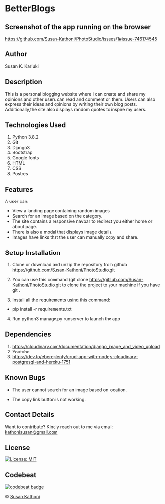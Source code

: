 # BetterBlogs

## Screenshot of the app running on the browser
https://github.com/Susan-Kathoni/PhotoStudio/issues/1#issue-746174545


## Author

Susan K. Kariuki

## Description

This is a personal blogging website where I can create and share my opinions and other users can read and comment on them. Users can also express their ideas and opinions by writing their own blog posts. Additionally,the site also displays random quotes to inspire my users. 

## Technologies Used

1. Python 3.8.2
2. Git
3. Django3
4. Bootstrap
5. Google fonts
6. HTML
7. CSS
8. Postres

## Features

A user can:

- View a landing page containing random images.
- Search for an image based on the category.
- The site contains a responsive navbar to redirect you either home or about page.
- There is also a modal that displays image details.
- Images have links that the user can manually copy and share.


## Setup Installation

1. Clone or download and unzip the repository from github https://github.com/Susan-Kathoni/PhotoStudio.git

2. You can use this command (git clone https://github.com/Susan-Kathoni/PhotoStudio.git to clone the project to your machine if you have git .

3. Install all the requirements using this command:
- pip install -r requirements.txt
4. Run python3 manage.py runserver to launch the app

## Dependencies

1. https://cloudinary.com/documentation/django_image_and_video_upload
2. Youtube
3. https://dev.to/ebereplenty/crud-app-with-nodejs-cloudinary-postgresql-and-heroku-1751

## Known Bugs

- The user cannot search for an image based on location.

- The copy link button is not working.

## Contact Details

Want to contribute?
Kindly reach out to me via email: kathonisusan@gmail.com

## License

[![License: MIT](https://img.shields.io/badge/License-MIT-yellow.svg)](https://github.com/Susan-Kathoni/PhotoStudio/blob/master/LICENSE)

## Codebeat

[![codebeat badge](https://codebeat.co/badges/7bbb17b5-2cde-4108-aac0-eefcd439cf9f)](https://codebeat.co/projects/github-com-susan-kathoni-betterblogs-master)

© [Susan Kathoni](https://github.com/Susan-Kathoni)